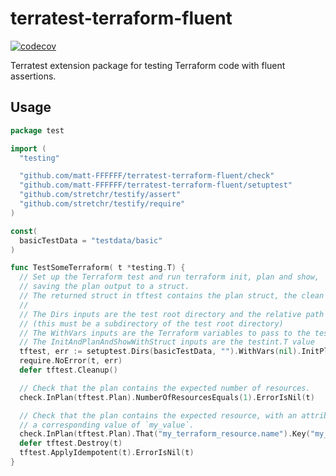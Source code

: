 # terratest-terraform-fluent

[![codecov](https://codecov.io/gh/matt-FFFFFF/terratest-terraform-fluent/branch/main/graph/badge.svg?token=T06F6LV6Z9)](https://codecov.io/gh/matt-FFFFFF/terratest-terraform-fluent)

Terratest extension package for testing Terraform code with fluent assertions.

## Usage

```go
package test

import (
  "testing"

  "github.com/matt-FFFFFF/terratest-terraform-fluent/check"
  "github.com/matt-FFFFFF/terratest-terraform-fluent/setuptest"
  "github.com/stretchr/testify/assert"
  "github.com/stretchr/testify/require"
)

const(
  basicTestData = "testdata/basic"
)

func TestSomeTerraform( t *testing.T) {
  // Set up the Terraform test and run terraform init, plan and show,
  // saving the plan output to a struct.
  // The returned struct in tftest contains the plan struct, the clean up func and any errors.
  //
  // The Dirs inputs are the test root directory and the relative path to the test code.
  // (this must be a subdirectory of the test root directory)
  // The WithVars inputs are the Terraform variables to pass to the test.
  // The InitAndPlanAndShowWithStruct inputs are the testint.T value
  tftest, err := setuptest.Dirs(basicTestData, "").WithVars(nil).InitPlanShow(t)
  require.NoError(t, err)
  defer tftest.Cleanup()

  // Check that the plan contains the expected number of resources.
  check.InPlan(tftest.Plan).NumberOfResourcesEquals(1).ErrorIsNil(t)

  // Check that the plan contains the expected resource, with an attribute called `my_attribute` and
  // a corresponding value of `my_value`.
  check.InPlan(tftest.Plan).That("my_terraform_resource.name").Key("my_attribute").HasValue("my_value").ErrorIsNil(t)
  defer tftest.Destroy(t)
  tftest.ApplyIdempotent(t).ErrorIsNil(t)
}
```
